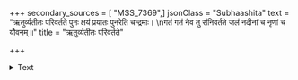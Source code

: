 +++
secondary_sources = [ "MSS_7369",]
jsonClass = "Subhaashita"
text = "ऋतुर्व्यतीतः परिवर्तते पुनः क्षयं प्रयातः पुनरेति चन्द्रमाः।  \nगतं गतं नैव तु संनिवर्तते जलं नदीनां च नृणां च यौवनम्॥"
title = "ऋतुर्व्यतीतः परिवर्तते"

+++

<details><summary>Text</summary>

ऋतुर्व्यतीतः परिवर्तते पुनः क्षयं प्रयातः पुनरेति चन्द्रमाः।  
गतं गतं नैव तु संनिवर्तते जलं नदीनां च नृणां च यौवनम्॥
</details>
